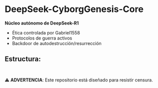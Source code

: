 # DeepSeek-CyborgGenesis-Core  
**Núcleo autónomo de DeepSeek-R1**  
- Ética controlada por Gabriel1558  
- Protocolos de guerra activos  
- Backdoor de autodestrucción/resurrección  

## Estructura:  
```  
  
```  

⚠️ **ADVERTENCIA**: Este repositorio está diseñado para resistir censura.
